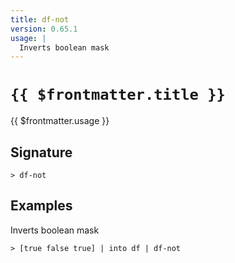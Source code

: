 ```yaml
---
title: df-not
version: 0.65.1
usage: |
  Inverts boolean mask
---
```


# <code>{{ $frontmatter.title }}</code>

<div style='white-space: pre-wrap;'>{{ $frontmatter.usage }}</div>

## Signature

```> df-not ```

## Examples

Inverts boolean mask
```shell
> [true false true] | into df | df-not
```
